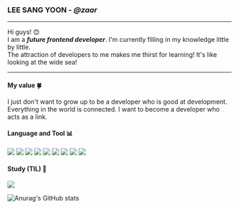 ### LEE SANG YOON - *@zaar* 
***


Hi guys! 😊 <br>I am a __*future frontend developer*__. I'm currently filling in my knowledge little by little.<br>The attraction of developers to me makes me thirst for learning! It's like looking at the wide sea!
****

#### My value :four_leaf_clover:
I just don't want to grow up to be a developer who is good at development.<br> Everything in the world is connected. I want to become a developer who acts as a link. 





#### Language and Tool 📊
<p>
<img src="https://img.shields.io/badge/html-red?style=flat&logo=HTML5&logoColor=white"/><a/>
<img src="https://img.shields.io/badge/css-blue?style=flat&logo=CSS3&logoColor=white"/>
<img src="https://img.shields.io/badge/sass-pink?style=flat&logo=Sass&logoColor=white"/>
<img src="https://img.shields.io/badge/JavaScript-yellow?style=flat&logo=JavaScript&logoColor=white"/>
<img src="https://img.shields.io/badge/React-lightblue?style=flat&logo=React&logoColor=white">
<img src="https://img.shields.io/badge/vue.js-4FC08D?style=flat&logo=vue.js&logoColor=white">
<img src="https://img.shields.io/badge/typescript-3178C6?style=flat&logo=Typescript&logoColor=white">
<img src="https://img.shields.io/badge/github-181717?style=flat&logo=github&logoColor=white">
<img src="https://img.shields.io/badge/firebase-white?style=flat&logo=firebase&logoColor=yellow"/>
</P>
  
#### Study (TIL) 📖 

<a href="https://wary-spy-d47.notion.site/6ee88740c71e4074937a7f49c43540c2?v=1d3ae83fd37948268377f9852ad19a50">
<img src="https://img.shields.io/badge/Notion-white?style=flat&logo=Notion&logoColor=black"/>
</a>

<a>
  
![Anurag's GitHub stats](https://github-readme-stats.vercel.app/api?username=zaar625&show_icons=true&theme=gruvbox&hide=stars)
</a>  


  
